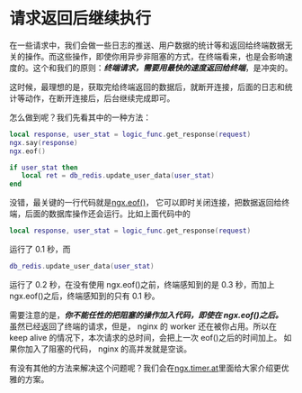 # 请求返回后继续执行

在一些请求中，我们会做一些日志的推送、用户数据的统计等和返回给终端数据无关的操作。而这些操作，即使你用异步非阻塞的方式，在终端看来，也是会影响速度的。这个和我们的原则：***终端请求，需要用最快的速度返回给终端***，是冲突的。

这时候，最理想的是，获取完给终端返回的数据后，就断开连接，后面的日志和统计等动作，在断开连接后，后台继续完成即可。

怎么做到呢？我们先看其中的一种方法：

```lua
local response, user_stat = logic_func.get_response(request)
ngx.say(response)
ngx.eof()

if user_stat then
   local ret = db_redis.update_user_data(user_stat)
end
```
没错，最关键的一行代码就是[ngx.eof()](http://wiki.nginx.org/HttpLuaModule#ngx.eof)， 它可以即时关闭连接，把数据返回给终端，后面的数据库操作还会运行。比如上面代码中的
```lua
local response, user_stat = logic_func.get_response(request)
```
运行了 0.1 秒，而
```lua
db_redis.update_user_data(user_stat)
```
运行了 0.2 秒，在没有使用 ngx.eof()之前，终端感知到的是 0.3 秒，而加上 ngx.eof()之后，终端感知到的只有 0.1 秒。

需要注意的是，***你不能任性的把阻塞的操作加入代码，即使在 ngx.eof()之后。*** 虽然已经返回了终端的请求，但是， nginx 的 worker 还在被你占用。所以在 keep alive 的情况下，本次请求的总时间，会把上一次 eof()之后的时间加上。
如果你加入了阻塞的代码， nginx 的高并发就是空谈。

有没有其他的方法来解决这个问题呢？我们会在[ngx.timer.at](/ngx_lua/timer.md)里面给大家介绍更优雅的方案。
